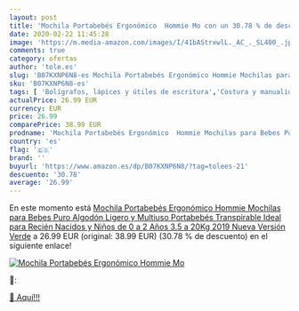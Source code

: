 ```yaml
---
layout: post
title: 'Mochila Portabebés Ergonómico  Hommie Mo con un 30.78 % de descuento'
date: 2020-02-22 11:45:28
image: 'https://m.media-amazon.com/images/I/41bAStrxwlL._AC_._SL400_.jpg'
comments: true
category: ofertas
author: 'tole.es'
slug: 'B07KXNP6N8-es Mochila Portabebés Ergonómico Hommie Mochilas para Bebes...'
sku: 'B07KXNP6N8-es'
tags: [ 'Bolígrafos, lápices y útiles de escritura','Costura y manualidades','Dibujo','Hogar y cocina','Lápices','Marcadores','Materiales de dibujo','Oficina y papelería','Portaminas','Rotuladores y subrayadores','Subrayadores','mochila', ]
actualPrice: 26.99 EUR
currency: EUR
price: 26.99
comparePrice: 38.99 EUR
prodname: 'Mochila Portabebés Ergonómico  Hommie Mochilas para Bebes Puro Algodón Ligero y Multiuso  Portabebés Transpirable Ideal para Recién Nacidos y Niños de 0 a 2 Años  3.5 a 20Kg  2019 Nueva Versión  Verde'
country: 'es'
flag: '🇪🇸'
brand: ''
buyurl: 'https://www.amazon.es/dp/B07KXNP6N8/?tag=tolees-21'
descuento: '30.78'
average: '26.99'
---
```


En este momento está [Mochila Portabebés Ergonómico  Hommie Mochilas para Bebes Puro Algodón Ligero y Multiuso  Portabebés Transpirable Ideal para Recién Nacidos y Niños de 0 a 2 Años  3.5 a 20Kg  2019 Nueva Versión  Verde](https://www.amazon.es/dp/B07KXNP6N8/?tag=tolees-21) a 26.99 EUR (original: 38.99 EUR) (30.78 %  de descuento) en el siguiente enlace!

[![Mochila Portabebés Ergonómico  Hommie Mo](https://m.media-amazon.com/images/I/41bAStrxwlL._AC_._SL400_.jpg)](https://www.amazon.es/dp/B07KXNP6N8/?tag=tolees-21)

🔎:


[🛒 Aquí!!!](https://www.amazon.es/dp/B07KXNP6N8/?tag=tolees-21)
